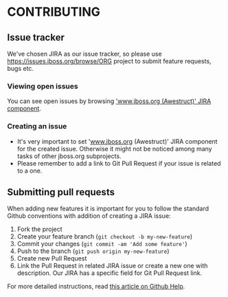 # CONTRIBUTING

## Issue tracker

We've chosen JIRA as our issue tracker, so please use https://issues.jboss.org/browse/ORG project to submit feature requests, bugs etc. 

### Viewing open issues
You can see open issues by browsing ['www.jboss.org (Awestruct)' JIRA component](https://issues.jboss.org/browse/ORG/component/12315680#selectedTab=com.atlassian.jira.plugin.system.project%3Acomponent-issues-panel).

### Creating an issue
* It's very important to set 'www.jboss.org (Awestruct)' JIRA component for the created issue. Otherwise it might not be noticed among many tasks of other jboss.org subprojects.
* Please remember to add a link to Git Pull Request if your issue is related to a one.

## Submitting pull requests

When adding new features it is important for you to follow the standard Github conventions with addition of creating a JIRA issue:

1. Fork the project
1. Create your feature branch (`git checkout -b my-new-feature`)
1. Commit your changes (`git commit -am 'Add some feature'`)
1. Push to the branch (`git push origin my-new-feature`)
1. Create new Pull Request
1. Link the Pull Request in related JIRA issue or create a new one with description. Our JIRA has a specific field for Git Pull Request link.

For more detailed instructions, read [this article on Github Help](https://help.github.com/articles/creating-a-pull-request).